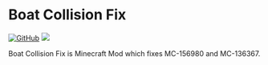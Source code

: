 # Boat Collision Fix

[![GitHub](https://img.shields.io/github/license/pau101/Boat-Collision-Fix.svg)](https://github.com/pau101/Boat-Collision-Fix/blob/master/LICENSE.md)
[![](http://cf.way2muchnoise.eu/full_boat-collision-fix_downloads.svg)](https://www.curseforge.com/minecraft/mc-mods/boat-collision-fix)

Boat Collision Fix is Minecraft Mod which fixes MC-156980 and MC-136367.
